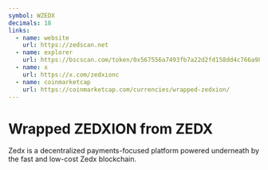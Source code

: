 ```yaml
---
symbol: WZEDX
decimals: 18
links:
  - name: website
    url: https://zedscan.net
  - name: explorer
    url: https://bscscan.com/token/0x567556a7493fb7a22d2fd158dd4c766a98705f96
  - name: x
    url: https://x.com/zedxionc
  - name: coinmarketcap
    url: https://coinmarketcap.com/currencies/wrapped-zedxion/
---
```


# Wrapped ZEDXION from ZEDX

Zedx is a decentralized payments-focused platform powered underneath by the fast and low-cost Zedx blockchain.
